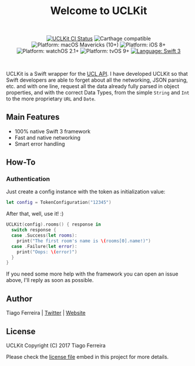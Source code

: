 <h1 align="center">
Welcome to UCLKit
</h1>
<br>
<p align="center">
<a href="https://github.com/tiferrei/UCLKit"><img
alt="UCLKit CI Status" src="https://travis-ci.org/tiferrei/UCLKit.svg?branch=master" /></a>
<img src="https://img.shields.io/badge/Carthage-compatible-4BC51D.svg?style=flat" alt="Carthage compatible"/>
<img src="https://img.shields.io/badge/macOS-Mavericks%20(10%2B)-blue.svg" alt="Platform: macOS Mavericks (10+)"/>
<img src="https://img.shields.io/badge/iOS-8%2B-blue.svg" alt="Platform: iOS 8+"/>
<img src="https://img.shields.io/badge/watchOS-2.1%2B-blue.svg" alt="Platform: watchOS 2.1+"/>
<img src="https://img.shields.io/badge/tvOS-9%2B-blue.svg" alt="Platform: tvOS 9+"/>
<a href="https://developer.apple.com/swift"><img src="https://img.shields.io/badge/language-swift3-f48041.svg?style=flat" alt="Language: Swift 3" /></a>
<!-- <a href="https://codebeat.co/projects/gitlab-com-uclapi-uclkit-master"><img alt="Codebeat Badge" src="https://codebeat.co/badges/a33c880a-c618-42da-b8e5-1fa8cc4e8a9f" /></a> -->
</p>
<br>

UCLKit is a Swift wrapper for the [UCL API](uclapi.com). I have developed UCLKit so that Swift developers are able to forget about all the networking, JSON parsing, etc. and with one line, request all the data already fully parsed in object properties, and with the correct Data Types, from the simple `String` and `Int` to the more proprietary `URL` and `Date`.

## Main Features

* 100% native Swift 3 framework
* Fast and native networking
* Smart error handling

## How-To

### Authentication
Just create a config instance with the token as initialization value:
```swift
let config = TokenConfiguration("12345")
```

After that, well, use it! :)
```swift
UCLKit(config).rooms() { response in
  switch response {
  case .Success(let rooms):
    print("The first room's name is \(rooms[0].name!)")
  case .Failure(let error):
    print("Oops: \(error)")
  }
}
```

If you need some more help with the framework you can open an issue above, I'll reply as soon as possible.

## Author

Tiago Ferreira | <a href="https://twitter.com/tiferrei2000/">Twitter</a> | <a href="https://www.tiferrei.com/">Website</a>

## License

UCLKit Copyright (C) 2017 Tiago Ferreira

Please check the <a href="https://gitlab.com/UCLAPI/API/blob/master/LICENSE">license file</a> embed in this project for more details.
